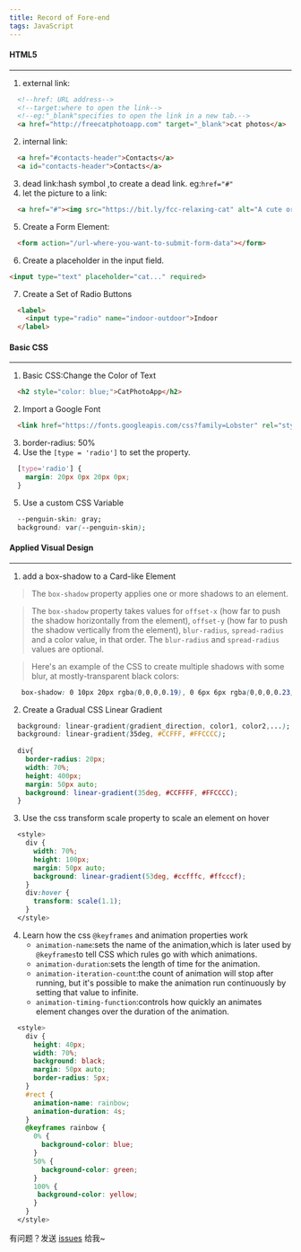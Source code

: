```yaml
---
title: Record of Fore-end
tags: JavaScript
---
```


#### HTML5
---

1. external link:
```html
  <!--href: URL address-->
  <!--target:where to open the link-->
  <!--eg:"_blank"specifies to open the link in a new tab.-->
  <a href="http://freecatphotoapp.com" target="_blank">cat photos</a>
```
2. internal link: 
```html
  <a href="#contacts-header">Contacts</a>
  <a id="contacts-header">Contacts</a>
```
3. dead link:hash symbol ,to create a dead link.
   eg:`href="#"`
4. let the picture to a link:
```html
  <a href="#"><img src="https://bit.ly/fcc-relaxing-cat" alt="A cute orange cat lying on its back."></a>
```
5. Create a Form Element:
```html
  <form action="/url-where-you-want-to-submit-form-data"></form>
```
6. Create a placeholder in the input field.
```html
<input type="text" placeholder="cat..." required>
```
7. Create a Set of Radio Buttons
```html
  <label>
    <input type="radio" name="indoor-outdoor">Indoor
  </label>
```

#### Basic CSS
---

1. Basic CSS:Change the Color of Text
```html
  <h2 style="color: blue;">CatPhotoApp</h2>
```
2. Import a Google Font
```html
  <link href="https://fonts.googleapis.com/css?family=Lobster" rel="stylesheet" type="text/css">
```
3. border-radius: 50%
4. Use the `[type = 'radio']` to set the property.
```css
  [type='radio'] {
    margin: 20px 0px 20px 0px;
  }
```
5. Use a custom CSS Variable
```css
  --penguin-skin: gray;
  background: var(--penguin-skin);
```

#### Applied Visual Design
---

1. add a box-shadow to a Card-like Element

>The `box-shadow` property applies one or more shadows to an element.

>The `box-shadow` property takes values for `offset-x` (how far to push the shadow horizontally from the element), `offset-y` (how far to push the shadow vertically from the element), `blur-radius`, `spread-radius` and a color value, in that order. The `blur-radius` and `spread-radius` values are optional.

>Here's an example of the CSS to create multiple shadows with some blur, at mostly-transparent black colors:
```css
   box-shadow: 0 10px 20px rgba(0,0,0,0.19), 0 6px 6px rgba(0,0,0,0.23);
```
2. Create a Gradual CSS Linear Gradient
```css
  background: linear-gradient(gradient_direction, color1, color2,...);
  background: linear-gradient(35deg, #CCFFF, #FFCCCC);
    
  div{ 
    border-radius: 20px;
    width: 70%;
    height: 400px;
    margin: 50px auto;
    background: linear-gradient(35deg, #CCFFFF, #FFCCCC);
  }
```
3. Use the css transform scale property to scale an element on hover
```css
  <style>
    div {
      width: 70%;
      height: 100px;
      margin: 50px auto;
      background: linear-gradient(53deg, #ccfffc, #ffcccf);
    }
    div:hover {
      transform: scale(1.1);
    }
  </style>
```
4. Learn how the css `@keyframes` and animation properties work
    * `animation-name`:sets the name of the animation,which is later used by `@keyframes`to tell CSS which rules go with which animations.
    * `animation-duration`:sets the length of time for the animation. 
    * `animation-iteration-count`:the count of animation will stop after running, but it's possible to make the animation run continuously by setting that value to infinite.
    * `animation-timing-function`:controls how quickly an animates element changes over the duration of the animation.
```css
  <style>
    div {
      height: 40px;
      width: 70%;
      background: black;
      margin: 50px auto;
      border-radius: 5px;
    }
    #rect {
      animation-name: rainbow;
      animation-duration: 4s;
    }
    @keyframes rainbow {
      0% {
        background-color: blue;
      }
      50% {
        background-color: green;
      }
      100% {
       background-color: yellow;
      }
    }
  </style>
```

有问题？发送 [issues](https://syt-honey.github.io/about/) 给我~
